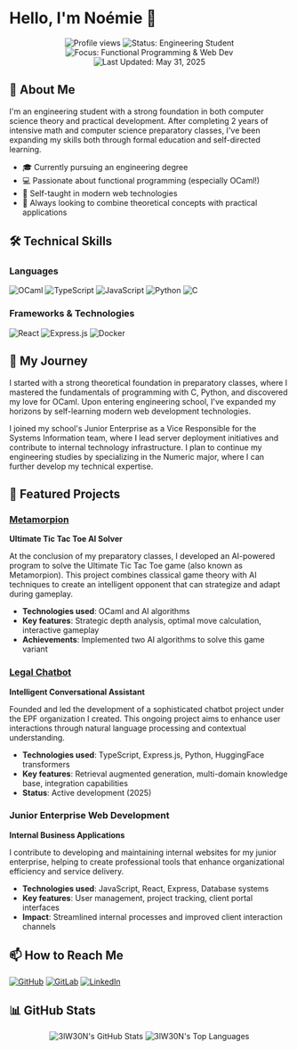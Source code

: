 # Hello, I'm Noémie 👋

<div align="center">
  <img src="https://komarev.com/ghpvc/?username=3lW30N" alt="Profile views">
  <img src="https://img.shields.io/badge/Status-Engineering%20Student-brightgreen" alt="Status: Engineering Student">
  <img src="https://img.shields.io/badge/Focus-Functional%20Programming%20%26%20Web%20Dev-blue" alt="Focus: Functional Programming & Web Dev">
  <img src="https://img.shields.io/badge/Last%20Updated-May%2031%2C%202025-lightgrey" alt="Last Updated: May 31, 2025">
</div>

## 💫 About Me

I'm an engineering student with a strong foundation in both computer science theory and practical development. After completing 2 years of intensive math and computer science preparatory classes, I've been expanding my skills both through formal education and self-directed learning.

- 🎓 Currently pursuing an engineering degree
- 💻 Passionate about functional programming (especially OCaml!)
- 🌱 Self-taught in modern web technologies
- 🚀 Always looking to combine theoretical concepts with practical applications

## 🛠️ Technical Skills

### Languages

<div>
  <img src="https://img.shields.io/badge/OCaml-%23EC6813.svg?style=for-the-badge&logo=ocaml&logoColor=white" alt="OCaml">
  <img src="https://img.shields.io/badge/typescript-%23007ACC.svg?style=for-the-badge&logo=typescript&logoColor=white" alt="TypeScript">
  <img src="https://img.shields.io/badge/javascript-%23323330.svg?style=for-the-badge&logo=javascript&logoColor=%23F7DF1E" alt="JavaScript">
  <img src="https://img.shields.io/badge/python-3670A0?style=for-the-badge&logo=python&logoColor=ffdd54" alt="Python">
  <img src="https://img.shields.io/badge/c-%2300599C.svg?style=for-the-badge&logo=c&logoColor=white" alt="C">
</div>

### Frameworks & Technologies

<div>
  <img src="https://img.shields.io/badge/react-%2320232a.svg?style=for-the-badge&logo=react&logoColor=%2361DAFB" alt="React">
  <img src="https://img.shields.io/badge/express.js-%23404d59.svg?style=for-the-badge&logo=express&logoColor=%2361DAFB" alt="Express.js">
  <img src="https://img.shields.io/badge/docker-%230db7ed.svg?style=for-the-badge&logo=docker&logoColor=white" alt="Docker">
</div>

## 🌟 My Journey

I started with a strong theoretical foundation in preparatory classes, where I mastered the fundamentals of programming with C, Python, and discovered my love for OCaml. Upon entering engineering school, I've expanded my horizons by self-learning modern web development technologies.

I joined my school's Junior Enterprise as a Vice Responsible for the Systems Information team, where I lead server deployment initiatives and contribute to internal technology infrastructure. I plan to continue my engineering studies by specializing in the Numeric major, where I can further develop my technical expertise.

## 🚀 Featured Projects

### [Metamorpion](https://github.com/3lW30N/metamorpion)
**Ultimate Tic Tac Toe AI Solver**

At the conclusion of my preparatory classes, I developed an AI-powered program to solve the Ultimate Tic Tac Toe game (also known as Metamorpion). This project combines classical game theory with AI techniques to create an intelligent opponent that can strategize and adapt during gameplay.

- **Technologies used**: OCaml and AI algorithms
- **Key features**: Strategic depth analysis, optimal move calculation, interactive gameplay
- **Achievements**: Implemented two AI algorithms to solve this game variant

### [Legal Chatbot]([https://github.com/epf-projet-chatbot])
**Intelligent Conversational Assistant**

Founded and led the development of a sophisticated chatbot project under the EPF organization I created. This ongoing project aims to enhance user interactions through natural language processing and contextual understanding.

- **Technologies used**: TypeScript, Express.js, Python, HuggingFace transformers
- **Key features**: Retrieval augmented generation, multi-domain knowledge base, integration capabilities
- **Status**: Active development (2025)

### Junior Enterprise Web Development
**Internal Business Applications**

I contribute to developing and maintaining internal websites for my junior enterprise, helping to create professional tools that enhance organizational efficiency and service delivery.

- **Technologies used**: JavaScript, React, Express, Database systems
- **Key features**: User management, project tracking, client portal interfaces
- **Impact**: Streamlined internal processes and improved client interaction channels

## 📫 How to Reach Me

<div>
  <a href="https://github.com/3lW30N"><img src="https://img.shields.io/badge/GitHub-%23121011.svg?style=for-the-badge&logo=github&logoColor=white" alt="GitHub"></a>
  <a href="https://gitlab.com/3IW30N"><img src="https://img.shields.io/badge/GitLab-%23FC6D26.svg?style=for-the-badge&logo=gitlab&logoColor=white" alt="GitLab"></a>
  <a href="https://www.linkedin.com/in/noemie-rialland"><img src="https://img.shields.io/badge/LinkedIn-%230077B5.svg?style=for-the-badge&logo=linkedin&logoColor=white" alt="LinkedIn"></a>
</div>

## 📊 GitHub Stats

<div align="center">
  <img src="https://github-readme-stats.vercel.app/api?username=3lW30N&show_icons=true&theme=radical" alt="3lW30N's GitHub Stats">
  <img src="https://github-readme-stats.vercel.app/api/top-langs/?username=3lW30N&layout=compact&theme=radical" alt="3lW30N's Top Languages">
</div>
